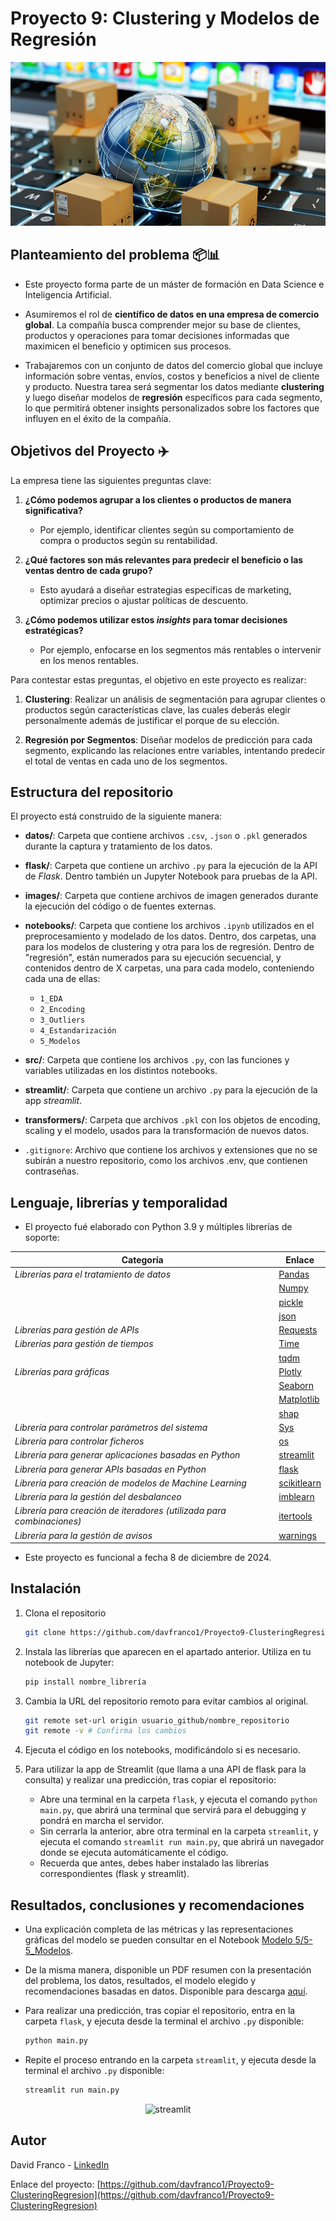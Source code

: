 # Proyecto 9: Clustering y Modelos de Regresión

![imagen](images/header.jpg)


## Planteamiento del problema 📦📊

- Este proyecto forma parte de un máster de formación en Data Science e Inteligencia Artificial.

- Asumiremos el rol de **científico de datos en una empresa de comercio global**. La compañía busca comprender mejor su base de clientes, productos y operaciones para tomar decisiones informadas que maximicen el beneficio y optimicen sus procesos. 

- Trabajaremos con un conjunto de datos del comercio global que incluye información sobre ventas, envíos, costos y beneficios a nivel de cliente y producto. Nuestra tarea será segmentar los datos mediante **clustering** y luego diseñar modelos de **regresión** específicos para cada segmento, lo que permitirá obtener insights personalizados sobre los factores que influyen en el éxito de la compañía.


## Objetivos del Proyecto ✈️

La empresa tiene las siguientes preguntas clave:

1. **¿Cómo podemos agrupar a los clientes o productos de manera significativa?**

   - Por ejemplo, identificar clientes según su comportamiento de compra o productos según su rentabilidad.

2. **¿Qué factores son más relevantes para predecir el beneficio o las ventas dentro de cada grupo?**

   - Esto ayudará a diseñar estrategias específicas de marketing, optimizar precios o ajustar políticas de descuento.

3. **¿Cómo podemos utilizar estos *insights* para tomar decisiones estratégicas?**

   - Por ejemplo, enfocarse en los segmentos más rentables o intervenir en los menos rentables.

Para contestar estas preguntas, el objetivo en este proyecto es realizar: 

1. **Clustering**: Realizar un análisis de segmentación para agrupar clientes o productos según características clave, las cuales deberás elegir personalmente además de justificar el porque de su elección.

2. **Regresión por Segmentos**: Diseñar modelos de predicción para cada segmento, explicando las relaciones entre variables, intentando predecir el total de ventas en cada uno de los segmentos. 


## Estructura del repositorio

El proyecto está construido de la siguiente manera:

- **datos/**: Carpeta que contiene archivos `.csv`, `.json` o `.pkl` generados durante la captura y tratamiento de los datos.

- **flask/**: Carpeta que contiene un archivo `.py` para la ejecución de la API de *Flask*. Dentro también un Jupyter Notebook para pruebas de la API.

- **images/**: Carpeta que contiene archivos de imagen generados durante la ejecución del código o de fuentes externas.

- **notebooks/**: Carpeta que contiene los archivos `.ipynb` utilizados en el preprocesamiento y modelado de los datos. Dentro, dos carpetas, una para los modelos de clustering y otra para los de regresión. Dentro de "regresión", están numerados para su ejecución secuencial, y contenidos dentro de X carpetas, una para cada modelo, conteniendo cada una de ellas:
  - `1_EDA`
  - `2_Encoding`
  - `3_Outliers`
  - `4_Estandarización`
  - `5_Modelos`

- **src/**: Carpeta que contiene los archivos `.py`, con las funciones y variables utilizadas en los distintos notebooks.

- **streamlit/**: Carpeta que contiene un archivo `.py` para la ejecución de la app *streamlit*.

- **transformers/**: Carpeta que archivos `.pkl` con los objetos de encoding, scaling y el modelo, usados para la transformación de nuevos datos.

- `.gitignore`: Archivo que contiene los archivos y extensiones que no se subirán a nuestro repositorio, como los archivos .env, que contienen contraseñas.


## Lenguaje, librerías y temporalidad
- El proyecto fué elaborado con Python 3.9 y múltiples librerías de soporte:

| **Categoría**                             | **Enlace**                                                                                 |
|-------------------------------------------|-------------------------------------------------------------------------------------------|
| *Librerías para el tratamiento de datos*  | [Pandas](https://pandas.pydata.org/docs/)                                                 |
|                                           | [Numpy](https://numpy.org/doc/)                                                           |
|                                           | [pickle](https://docs.python.org/3/library/pickle.html)                                                           |
|                                           | [json](https://www.w3schools.com/python/python_json.asp)                                                           |
| *Librerías para gestión de APIs*         | [Requests](https://pypi.org/project/requests/)                                            |
| *Librerías para gestión de tiempos*       | [Time](https://docs.python.org/3/library/time.html)                                       |
|                                           | [tqdm](https://numpy.org/doc/)                                                            |
| *Librerías para gráficas*                 | [Plotly](https://plotly.com/python/)                                                      |
|                                           | [Seaborn](https://seaborn.pydata.org)                                                     |
|                                           | [Matplotlib](https://matplotlib.org/stable/index.html)                                    |
|                                           | [shap](https://shap.readthedocs.io/en/latest/)                                            |
| *Librería para controlar parámetros del sistema* | [Sys](https://docs.python.org/3/library/sys.html)                                        |
| *Librería para controlar ficheros*        | [os](https://docs.python.org/3/library/os.html)                                           |
| *Librería para generar aplicaciones basadas en Python* | [streamlit](https://docs.streamlit.io)                                                  |
| *Librería para generar APIs basadas en Python* | [flask](https://flask.palletsprojects.com/en/stable/)                                    |
| *Librería para creación de modelos de Machine Learning* | [scikitlearn](https://scikit-learn.org/stable/)                                         |
| *Librería para la gestión del desbalanceo* | [imblearn](https://imbalanced-learn.org/stable/)                                          |
| *Librería para creación de iteradores (utilizada para combinaciones)* | [itertools](https://docs.python.org/3/library/itertools.html)                           |
| *Librería para la gestión de avisos*      | [warnings](https://docs.python.org/3/library/warnings.html)                               |

- Este proyecto es funcional a fecha 8 de diciembre de 2024.


## Instalación

1. Clona el repositorio
   ```sh
   git clone https://github.com/davfranco1/Proyecto9-ClusteringRegresion.git
   ```

2. Instala las librerías que aparecen en el apartado anterior. Utiliza en tu notebook de Jupyter:
   ```sh
   pip install nombre_librería
   ```

3. Cambia la URL del repositorio remoto para evitar cambios al original.
   ```sh
   git remote set-url origin usuario_github/nombre_repositorio
   git remote -v # Confirma los cambios
   ```

4. Ejecuta el código en los notebooks, modificándolo si es necesario.

5. Para utilizar la app de Streamlit (que llama a una API de flask para la consulta) y realizar una predicción, tras copiar el repositorio:
   - Abre una terminal en la carpeta `flask`, y ejecuta el comando `python main.py`, que abrirá una terminal que servirá para el debugging y pondrá en marcha el servidor.
   - Sin cerrarla la anterior, abre otra terminal en la carpeta `streamlit`, y ejecuta el comando `streamlit run main.py`, que abrirá un navegador donde se ejecuta automáticamente el código.
   - Recuerda que antes, debes haber instalado las librerías correspondientes (flask y streamlit).


## Resultados, conclusiones y recomendaciones



- Una explicación completa de las métricas y las representaciones gráficas del modelo se pueden consultar en el Notebook [Modelo 5/5-5_Modelos](notebooks/modelo5/5-5_Modelos.ipynb).

- De la misma manera, disponible un PDF resumen con la presentación del problema, los datos, resultados, el modelo elegido y recomendaciones basadas en datos. Disponible para descarga [aquí](Resumen.pdf).

- Para realizar una predicción, tras copiar el repositorio, entra en la carpeta `flask`, y ejecuta desde la terminal el archivo `.py` disponible: 
   ```sh
   python main.py
   ```

- Repite el proceso entrando en la carpeta `streamlit`, y ejecuta desde la terminal el archivo `.py` disponible: 
   ```sh
   streamlit run main.py
   ```

<div style="text-align: center;">
    <img src="images/streamlit.png" width="300" alt="streamlit">
</div>

## Autor

David Franco - [LinkedIn](https://linkedin.com/in/franco-david)

Enlace del proyecto: [https://github.com/davfranco1/Proyecto9-ClusteringRegresion](https://github.com/davfranco1/Proyecto9-ClusteringRegresion)
